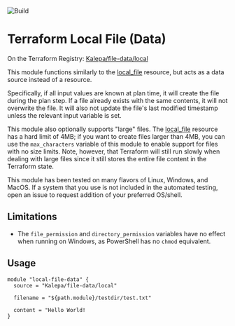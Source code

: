![Build](https://github.com/Kalepa/terraform-local-file-data/actions/workflows/CICD.yml/badge.svg)

# Terraform Local File (Data)

On the Terraform Registry: [Kalepa/file-data/local](https://registry.terraform.io/modules/Kalepa/file-data/local/latest)

This module functions similarly to the [local_file](https://registry.terraform.io/providers/hashicorp/local/latest/docs/resources/file) resource, but acts as a data source instead of a resource.

Specifically, if all input values are known at plan time, it will create the file during the plan step. If a file already exists with the same contents, it will not overwrite the file. It will also not update the file's last modified timestamp unless the relevant input variable is set.

This module also optionally supports "large" files. The [local_file](https://registry.terraform.io/providers/hashicorp/local/latest/docs/resources/file) resource has a hard limit of 4MB; if you want to create files larger than 4MB, you can use the `max_characters` variable of this module to enable support for files with no size limits. Note, however, that Terraform will still run slowly when dealing with large files since it still stores the entire file content in the Terraform state.

This module has been tested on many flavors of Linux, Windows, and MacOS. If a system that you use is not included in the automated testing, open an issue to request addition of your preferred OS/shell.


## Limitations

- The `file_permission` and `directory_permission` variables have no effect when running on Windows, as PowerShell has no `chmod` equivalent.


## Usage

```
module "local-file-data" {
  source = "Kalepa/file-data/local"

  filename = "${path.module}/testdir/test.txt"

  content = "Hello World!
}
```
